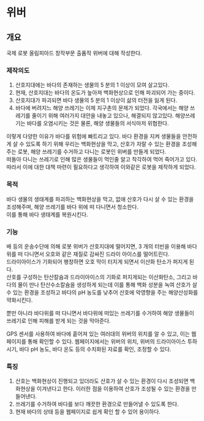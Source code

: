 # 위버

## 개요

국제 로봇 올림피아드 창작부문 출품작 위버에 대해 작성한다.

### 제작의도

1.  산호지대에는 바다의 존재하는 생물의 5 분의 1 이상이 모여 살고있다.
2.  현재, 산호지대는 바다의 온도가 높아져 백화현상으로 인해 파괴되어 가는 중이다.
3.  산호지대가 파괴되면 바다 생물의 5 분의 1 이상이 삶의 터전을 잃게 된다.
4.  바다에 버려지느 해양 쓰레기는 이제 지구촌의 문제가 되었다. 각국에서는 해양 쓰레기를 줄이기 위해 여러가지 대안을 내놓고 있으나, 해결되지 않고있다. 해양쓰레기는 바다를 오염시키는 것은 물론, 해양 생물들의 서식마저 위협한다.

이렇게 다양한 이유가 바다를 위험에 빠트리고 있다. 바다 환경을 지켜 생물들을 안전하게 살 수 있도록 하기 위해 우리는 백화현상을 막고, 산호가 자랄 수 있는 환경을 조성해주는 로봇, 해양 쓰레기를 수거하고 다니는 로봇인 위버를 만들게 되었다.<br>
떠돌아 다니는 쓰레기로 인해 많은 생물들이 먹인줄 알고 착각하여 먹어 죽어가고 있다.<br>
따라서 이에 대한 대책 마련이 필요하다고 생각하여 이와같은 로봇을 제작하게 되었다.

### 목적

바다 생물의 생태계를 파괴하는 백화현상을 막고, 없애 산호가 다시 살 수 있는 환경을 조성해주며, 해양 쓰레기를 바다 위에 떠 다니면서 청소한다.<br>
이를 통해 바다 생태계를 복원시킨다.

### 기능

배 등의 운송수단에 의해 로봇 위버가 산호지대에 떨어지면, 3 개의 터빈을 이용해 바다 위를 떠 다니면서 오호와 같은 재질로 감싸진 드라이 아이스를 떨어트린다.<br>
드라이아이스가 기화되어 팽창하면 오호 막이 터지게 되면서 이산화 탄소가 퍼지게 된다.<br>
산호를 구성하는 탄산칼슘과 드라이아이스의 기화로 퍼지게되는 이산화탄소, 그리고 바다의 물이 만나 탄산수소칼슘을 생성하게 되는데 이를 통해 백화 성분을 녹여 산호가 살 수 있는 환경을 조성하고 바다의 pH 농도를 낮추어 산호에 악영향을 주는 해양산성화를 약화시킨다.

뿐만 아니라 바다위를 떠 다니면서 바다위에 떠있는 쓰레기를 수거하여 해양 생물들이 쓰레기로 인해 피해를 받게 되는 것을 막아준다.

GPS 센서를 사용하여 바다에 흩어져 있는 여러대의 위버의 위치를 알 수 있고, 이는 웹페이지를 통해 확인할 수 있다. 웹페이지에서는 위버의 위치, 위버의 드라이아이스 투하 시기, 바다 pH 농도, 바다 온도 등의 수치화된 자료를 확인, 조정할 수 있다.

### 특징

1.  산호는 백화현상이 진행되고 있더라도 산호가 살 수 있는 환경이 다시 조성되면 백화현상을 이겨낸다고 한다. 이러한 점을 이용하여 산호가 조성될 수 있는 환경을 만들어낸다.
2.  쓰레기를 수거하여 바다를 보다 깨끗한 환경으로 만들어낼 수 있도록 한다.
3.  현재 바다의 상태 등을 웹페이지로 쉽게 확인 할 수 있어 용이하다.
